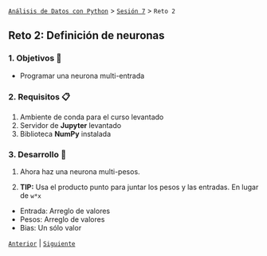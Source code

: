 [`Análisis de Datos con Python`](../../README.md) > [`Sesión 7`](../README.md) > `Reto 2`

## Reto 2: Definición de neuronas

### 1. Objetivos :dart:

- Programar una neurona multi-entrada

### 2. Requisitos :clipboard:

1. Ambiente de conda para el curso levantado
1. Servidor de __Jupyter__ levantado
1. Biblioteca __NumPy__ instalada

### 3. Desarrollo :rocket:

1. Ahora haz una neurona multi-pesos.

1. **TIP:** Usa el producto punto para juntar los pesos y las entradas. En lugar de `w*x`

- Entrada: Arreglo de valores
- Pesos: Arreglo de valores
- Bias: Un sólo valor

[`Anterior`](../reto01/README.md) | [`Siguiente`](../README.md#insregresión-línealins)

